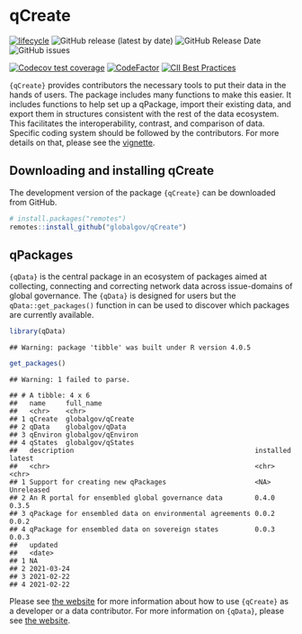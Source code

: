 
# qCreate

<!-- badges: start -->

[![lifecycle](https://img.shields.io/badge/lifecycle-experimental-orange.svg)](https://www.tidyverse.org/lifecycle/#experimental)
![GitHub release (latest by
date)](https://img.shields.io/github/v/release/globalgov/qCreate)
![GitHub Release
Date](https://img.shields.io/github/release-date/globalgov/qCreate)
![GitHub
issues](https://img.shields.io/github/issues-raw/globalgov/qCreate)
<!-- [![HitCount](http://hits.dwyl.com/globalgov/qData.svg)](http://hits.dwyl.com/globalgov/qData) -->
[![Codecov test
coverage](https://codecov.io/gh/globalgov/qCreate/branch/main/graph/badge.svg)](https://codecov.io/gh/globalgov/qCreate?branch=main)
[![CodeFactor](https://www.codefactor.io/repository/github/globalgov/qCreate/badge)](https://www.codefactor.io/repository/github/globalgov/qCreate)
[![CII Best
Practices](https://bestpractices.coreinfrastructure.org/projects/4562/badge)](https://bestpractices.coreinfrastructure.org/projects/4562)
<!-- ![GitHub All Releases](https://img.shields.io/github/downloads/jhollway/roctopus/total) -->
<!-- badges: end -->

`{qCreate}` provides contributors the necessary tools to put their data
in the hands of users. The package includes many functions to make this
easier. It includes functions to help set up a qPackage, import their
existing data, and export them in structures consistent with the rest of
the data ecosystem. This facilitates the interoperability, contrast, and
comparison of data. Specific coding system should be followed by the
contributors. For more details on that, please see the
[vignette](https://globalgov.github.io/qCreate/articles/developer.html).

## Downloading and installing qCreate

The development version of the package `{qCreate}` can be downloaded
from GitHub.

``` r
# install.packages("remotes")
remotes::install_github("globalgov/qCreate")
```

## qPackages

`{qData}` is the central package in an ecosystem of packages aimed at
collecting, connecting and correcting network data across issue-domains
of global governance. The `{qData}` is designed for users but the
`qData::get_packages()` function in can be used to discover which
packages are currently available.

``` r
library(qData)
```

    ## Warning: package 'tibble' was built under R version 4.0.5

``` r
get_packages()
```

    ## Warning: 1 failed to parse.

    ## # A tibble: 4 x 6
    ##   name     full_name         
    ##   <chr>    <chr>             
    ## 1 qCreate  globalgov/qCreate 
    ## 2 qData    globalgov/qData   
    ## 3 qEnviron globalgov/qEnviron
    ## 4 qStates  globalgov/qStates 
    ##   description                                             installed latest    
    ##   <chr>                                                   <chr>     <chr>     
    ## 1 Support for creating new qPackages                      <NA>      Unreleased
    ## 2 An R portal for ensembled global governance data        0.4.0     0.3.5     
    ## 3 qPackage for ensembled data on environmental agreements 0.0.2     0.0.2     
    ## 4 qPackage for ensembled data on sovereign states         0.0.3     0.0.3     
    ##   updated   
    ##   <date>    
    ## 1 NA        
    ## 2 2021-03-24
    ## 3 2021-02-22
    ## 4 2021-02-22

Please see [the website](https://globalgov.github.io/qCreate/) for more
information about how to use `{qCreate}` as a developer or a data
contributor. For more information on `{qData}`, please see [the
website](https://globalgov.github.io/qData/).
